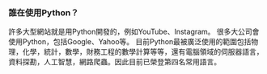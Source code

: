 ### 誰在使用Python？
許多大型網站就是用Python開發的，例如YouTube、Instagram。
很多大公司會使用Python，包括Google、Yahoo等。
目前Python最被廣泛使用的範圍包括物理，化學，統計，數學，財務工程的數學計算等等，還有電腦領域的伺服器語言，資料探勘，人工智慧，網路爬蟲。因此目前已榮登第四名常用語言。

